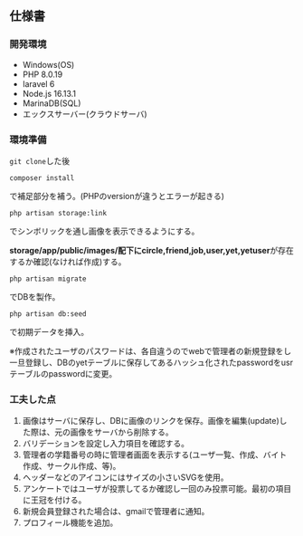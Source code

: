 ## 仕様書
### 開発環境
- Windows(OS)
- PHP 8.0.19
- laravel 6
- Node.js 16.13.1
- MarinaDB(SQL)
- エックスサーバー(クラウドサーバ)

### 環境準備
`git clone`した後

`composer install`

で補足部分を補う。(PHPのversionが違うとエラーが起きる)

`php artisan storage:link`

でシンボリックを通し画像を表示できるようにする。

**storage/app/public/images/**配下に**circle,friend,job,user,yet,yetuser**が存在するか確認(なければ作成)する。

`php artisan migrate`

でDBを製作。

`php artisan db:seed`

で初期データを挿入。

※作成されたユーザのパスワードは、各自違うのでwebで管理者の新規登録をし一旦登録し、DBのyetテーブルに保存してあるハッシュ化されたpasswordをusrテーブルのpasswordに変更。

### 工夫した点
1. 画像はサーバに保存し、DBに画像のリンクを保存。画像を編集(update)した際は、元の画像をサーバから削除する。
1. バリデーションを設定し入力項目を確認する。
1. 管理者の学籍番号の時に管理者画面を表示する(ユーザ一覧、作成、バイト作成、サークル作成、等)。
1. ヘッダーなどのアイコンにはサイズの小さいSVGを使用。
1. アンケートではユーザが投票してるか確認し一回のみ投票可能。最初の項目に王冠を付ける。
1. 新規会員登録された場合は、gmailで管理者に通知。
1. プロフィール機能を追加。
